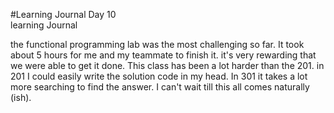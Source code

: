 #Learning Journal Day 10    
learning Journal

the functional programming lab was the most challenging so far. It took about 5 hours for me and my teammate to finish it. it's very rewarding that we were able to get it done. This class has been a lot harder than the 201. in 201 I could easily write the solution code in my head. In 301 it takes a lot more searching to find the answer. I can't wait till this all comes naturally (ish).
